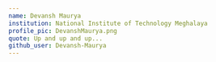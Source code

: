 ```yaml
---
name: Devansh Maurya
institution: National Institute of Technology Meghalaya
profile_pic: DevanshMaurya.png
quote: Up and up and up...
github_user: Devansh-Maurya
---
```

